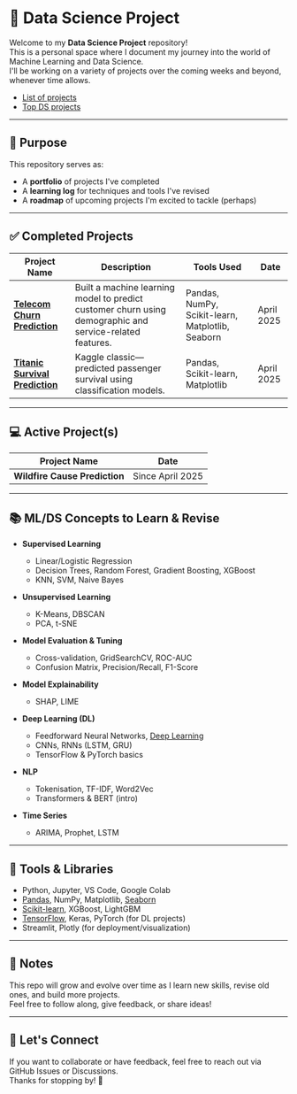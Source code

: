 # 🧠 Data Science Project

Welcome to my **Data Science Project** repository!  
This is a personal space where I document my journey into the world of Machine Learning and Data Science.  
I'll be working on a variety of projects over the coming weeks and beyond, whenever time allows.

- [List of projects](https://github.com/utsusemi82/DataScienceProject/blob/528b0a71be09405fab95b6cb071ce48a79e28e3a/ProjectList.md)
- [Top DS projects](https://www.geeksforgeeks.org/top-data-science-projects/)

---

## 📌 Purpose

This repository serves as:
- A **portfolio** of projects I've completed
- A **learning log** for techniques and tools I've revised
- A **roadmap** of upcoming projects I'm excited to tackle (perhaps)

---

## ✅ Completed Projects

| Project Name | Description | Tools Used | Date |
|--------------|-------------|------------|------|
| [**Telecom Churn Prediction**](https://github.com/utsusemi82/DataScienceProject/tree/master/TelecomChurnPrediction) | Built a machine learning model to predict customer churn using demographic and service-related features. | Pandas, NumPy, Scikit-learn, Matplotlib, Seaborn | April 2025 |
| [**Titanic Survival Prediction**](https://github.com/utsusemi82/DataScienceProject/tree/master/TitanicSurvivalPrediction) | Kaggle classic—predicted passenger survival using classification models. | Pandas, Scikit-learn, Matplotlib | April 2025 | 

---

## 💻 Active Project(s)

| Project Name | Date |
|--------------|-------------|
| **Wildfire Cause Prediction** | Since April 2025 |

---

## 📚 ML/DS Concepts to Learn & Revise

- **Supervised Learning**
  - Linear/Logistic Regression
  - Decision Trees, Random Forest, Gradient Boosting, XGBoost
  - KNN, SVM, Naive Bayes 

- **Unsupervised Learning**
  - K-Means, DBSCAN
  - PCA, t-SNE

- **Model Evaluation & Tuning**
  - Cross-validation, GridSearchCV, ROC-AUC
  - Confusion Matrix, Precision/Recall, F1-Score

- **Model Explainability**
  - SHAP, LIME

- **Deep Learning (DL)**
  - Feedforward Neural Networks, [Deep Learning](https://course.fast.ai/)
  - CNNs, RNNs (LSTM, GRU)
  - TensorFlow & PyTorch basics

- **NLP**
  - Tokenisation, TF-IDF, Word2Vec
  - Transformers & BERT (intro)

- **Time Series**
  - ARIMA, Prophet, LSTM

---

## 🚀 Tools & Libraries

- Python, Jupyter, VS Code, Google Colab
- [Pandas](https://pytolearn.csd.auth.gr/b4-pandas/40/whatispandas.html), NumPy, Matplotlib, [Seaborn](https://seaborn.pydata.org/)
- [Scikit-learn](https://scikit-learn.org/stable/api/sklearn.html), XGBoost, LightGBM
- [TensorFlow](https://www.geeksforgeeks.org/tensorflow/), Keras, PyTorch (for DL projects)
- Streamlit, Plotly (for deployment/visualization)

---

## 📌 Notes

This repo will grow and evolve over time as I learn new skills, revise old ones, and build more projects.  
Feel free to follow along, give feedback, or share ideas!

---

## 🌱 Let's Connect

If you want to collaborate or have feedback, feel free to reach out via GitHub Issues or Discussions.  
Thanks for stopping by! 🚀
